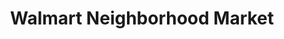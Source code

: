 ---
title: "Walmart Neighborhood Market"
url: /vero-beach/walmart-neighborhood-market/
shop: supermarket
---